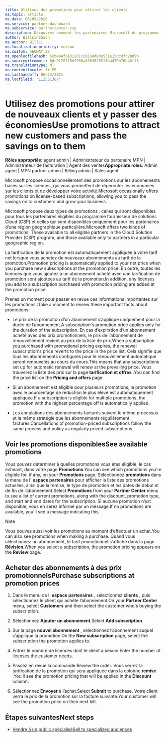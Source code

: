 ```yaml
---
title: Utiliser des promotions pour attirer les clients
ms.topic: article
ms.date: 06/05/2020
ms.service: partner-dashboard
ms.subservice: partnercenter-csp
description: Découvrez comment les partenaires Microsoft du programme fournisseur de solutions Cloud peuvent acheter des abonnements au tarif de la promotion et passer des économies à leurs clients.
author: BillLinzbach
ms.author: BillLi
ms.localizationpriority: medium
ms.custom: SEOMAY.20
ms.openlocfilehash: 5cb494f3e32201c20184d8de551e15cc8fc28d9b
ms.sourcegitcommit: 8dc9f28f15d9760a8363826513b4470b76b40ff3
ms.translationtype: MT
ms.contentlocale: fr-FR
ms.lasthandoff: 06/23/2021
ms.locfileid: "112551307"
---
```

# <a name="use-promotions-to-attract-new-customers-and-pass-the-savings-on-to-them"></a><span data-ttu-id="153e9-103">Utilisez des promotions pour attirer de nouveaux clients et y passer des économies</span><span class="sxs-lookup"><span data-stu-id="153e9-103">Use promotions to attract new customers and pass the savings on to them</span></span>



<span data-ttu-id="153e9-104">**Rôles appropriés**: agent admin | Administrateur du partenaire MPN | Administrateur de facturation | Agent des ventes</span><span class="sxs-lookup"><span data-stu-id="153e9-104">**Appropriate roles**: Admin agent | MPN partner admin | Billing admin | Sales agent</span></span>


<span data-ttu-id="153e9-105">Microsoft propose occasionnellement des promotions sur les abonnements basés sur les licences, qui vous permettent de répercuter les économies sur les clients et de développer votre activité.</span><span class="sxs-lookup"><span data-stu-id="153e9-105">Microsoft occasionally offers promotions on license-based subscriptions, allowing you to pass the savings on to customers and grow your business.</span></span> 

<span data-ttu-id="153e9-106">Microsoft propose deux types de promotions : celles qui sont disponibles pour tous les partenaires éligibles du programme fournisseur de solutions Cloud (CSP) et celles qui sont disponibles uniquement pour les partenaires d’une région géographique particulière.</span><span class="sxs-lookup"><span data-stu-id="153e9-106">Microsoft offers two kinds of promotions: Those available to all eligible partners in the Cloud Solution Provider (CSP) program, and those available only to partners in a particular geographic region.</span></span>

<span data-ttu-id="153e9-107">La tarification de la promotion est automatiquement appliquée à votre tarif net lorsque vous achetez de nouveaux abonnements au tarif de la promotion.</span><span class="sxs-lookup"><span data-stu-id="153e9-107">Promotion pricing is automatically applied to your net price when you purchase new subscriptions at the promotion price.</span></span> <span data-ttu-id="153e9-108">En outre, toutes les licences que vous ajoutez à un abonnement acheté avec une tarification de promotion sont ajoutées au tarif de la promotion.</span><span class="sxs-lookup"><span data-stu-id="153e9-108">In addition, any licenses you add to a subscription purchased with promotion pricing are added at the promotion price.</span></span> 

<span data-ttu-id="153e9-109">Prenez un moment pour passer en revue ces informations importantes sur les promotions :</span><span class="sxs-lookup"><span data-stu-id="153e9-109">Take a moment to review these important facts about promotions:</span></span>

- <span data-ttu-id="153e9-110">Le prix de la promotion d’un abonnement s’applique uniquement pour la durée de l’abonnement.</span><span class="sxs-lookup"><span data-stu-id="153e9-110">A subscription's promotion price applies only for the duration of the subscription.</span></span> <span data-ttu-id="153e9-111">En cas d’expiration d’un abonnement acheté avec des prix promotionnels, le prix de l’abonnement de renouvellement revient au prix de la liste de prix.</span><span class="sxs-lookup"><span data-stu-id="153e9-111">When a subscription you purchased with promotional pricing expires, the renewal subscription's price reverts to the price in the price list.</span></span> <span data-ttu-id="153e9-112">Cela signifie que tous les abonnements configurés pour le renouvellement automatique seront renouvelés au cours du cours.</span><span class="sxs-lookup"><span data-stu-id="153e9-112">This means that any subscriptions set up for automatic renewal will renew at the prevailing price.</span></span> <span data-ttu-id="153e9-113">Vous trouverez la liste des prix sur la page **tarification et offres** .</span><span class="sxs-lookup"><span data-stu-id="153e9-113">You can find the price list on the **Pricing and offers** page.</span></span>

- <span data-ttu-id="153e9-114">Si un abonnement est éligible pour plusieurs promotions, la promotion avec le pourcentage de réduction le plus élevé est automatiquement appliquée.</span><span class="sxs-lookup"><span data-stu-id="153e9-114">If a subscription is eligible for multiple promotions, the promotion with the highest percentage off is automatically applied.</span></span>

- <span data-ttu-id="153e9-115">Les annulations des abonnements facturés suivent le même processus et la même stratégie que les abonnements régulièrement facturés.</span><span class="sxs-lookup"><span data-stu-id="153e9-115">Cancellations of promotion-priced subscriptions follow the same process and policy as regularly priced subscriptions.</span></span>

## <a name="see-available-promotions"></a><span data-ttu-id="153e9-116">Voir les promotions disponibles</span><span class="sxs-lookup"><span data-stu-id="153e9-116">See available promotions</span></span>

<span data-ttu-id="153e9-117">Vous pouvez déterminer à quelles promotions vous êtes éligible, le cas échéant, dans votre page **Promotions**.</span><span class="sxs-lookup"><span data-stu-id="153e9-117">You can see which promotions you're eligible for, if any, on your **Promotions** page.</span></span> <span data-ttu-id="153e9-118">Sélectionnez **promotions** dans le menu de l' **espace partenaires** pour afficher la liste des promotions actuelles, ainsi que la remise, le type de promotion et les dates de début et de fin de l’abonnement.</span><span class="sxs-lookup"><span data-stu-id="153e9-118">Select **Promotions** from your **Partner Center** menu to see a list of current promotions, along with the discount, promotion type, and start and end dates for the subscription.</span></span> <span data-ttu-id="153e9-119">Si aucune promotion n’est disponible, vous en serez informé par un message.</span><span class="sxs-lookup"><span data-stu-id="153e9-119">If no promotions are available, you'll see a message indicating this.</span></span> 

> [!NOTE]  
> <span data-ttu-id="153e9-120">Vous pouvez aussi voir les promotions au moment d’effectuer un achat.</span><span class="sxs-lookup"><span data-stu-id="153e9-120">You can also see promotions when making a purchase.</span></span> <span data-ttu-id="153e9-121">Quand vous sélectionnez un abonnement, le tarif promotionnel s’affiche dans la page **Révision**.</span><span class="sxs-lookup"><span data-stu-id="153e9-121">When you select a subscription, the promotion pricing appears on the **Review** page.</span></span>

## <a name="purchase-subscriptions-at-promotion-prices"></a><span data-ttu-id="153e9-122">Acheter des abonnements à des prix promotionnels</span><span class="sxs-lookup"><span data-stu-id="153e9-122">Purchase subscriptions at promotion prices</span></span>

1. <span data-ttu-id="153e9-123">Dans le menu de l' **espace partenaires** , sélectionnez **clients** , puis sélectionnez le client qui achète l’abonnement.</span><span class="sxs-lookup"><span data-stu-id="153e9-123">On your **Partner Center** menu, select **Customers** and then select the customer who's buying the subscription.</span></span> 

2. <span data-ttu-id="153e9-124">Sélectionnez **Ajouter un abonnement**.</span><span class="sxs-lookup"><span data-stu-id="153e9-124">Select **Add subscription**.</span></span>

3. <span data-ttu-id="153e9-125">Sur la page **nouvel abonnement** , sélectionnez l’abonnement auquel s’applique la promotion.</span><span class="sxs-lookup"><span data-stu-id="153e9-125">On the **New subscription** page, select the subscription the promotion applies to.</span></span>

4. <span data-ttu-id="153e9-126">Entrez le nombre de licences dont le client a besoin.</span><span class="sxs-lookup"><span data-stu-id="153e9-126">Enter the number of licenses the customer needs.</span></span> 

5. <span data-ttu-id="153e9-127">Passez en revue la commande.</span><span class="sxs-lookup"><span data-stu-id="153e9-127">Review the order.</span></span> <span data-ttu-id="153e9-128">Vous verrez la tarification de la promotion qui sera appliquée dans la colonne **remise** .</span><span class="sxs-lookup"><span data-stu-id="153e9-128">You'll see the promotion pricing that will be applied in the **Discount** column.</span></span>  

6. <span data-ttu-id="153e9-129">Sélectionnez **Envoyer** à l’achat.</span><span class="sxs-lookup"><span data-stu-id="153e9-129">Select **Submit** to purchase.</span></span> <span data-ttu-id="153e9-130">Votre client verra le prix de la promotion sur la facture suivante.</span><span class="sxs-lookup"><span data-stu-id="153e9-130">Your customer will see the promotion price on their next bill.</span></span>  


## <a name="next-steps"></a><span data-ttu-id="153e9-131">Étapes suivantes</span><span class="sxs-lookup"><span data-stu-id="153e9-131">Next steps</span></span>

- [<span data-ttu-id="153e9-132">Vendre à un public spécialisé</span><span class="sxs-lookup"><span data-stu-id="153e9-132">Sell to specialized audiences</span></span>](sell-to-education-customers.md)